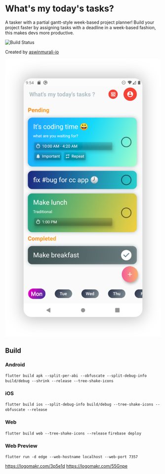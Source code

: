 # What's my today's tasks?

A tasker with a partial gantt-style week-based project planner! Build your project faster by assigning tasks with a deadline in a week-based fashion, this makes devs more productive.

![Build Status](https://github.com/aswinmurali-io/whatsmytodaystasks/workflows/Flutter%20CI/badge.svg)

Created by [aswinmurali-io](https://github.com/aswinmurali-io/)

![Preview](preview.png)

## Build

### Android

`flutter build apk --split-per-abi --obfuscate --split-debug-info build/debug --shrink --release --tree-shake-icons`

### iOS

`flutter build ios --split-debug-info build/debug --tree-shake-icons --obfuscate --release`

### Web

`flutter build web --tree-shake-icons --release`
`firebase deploy`

### Web Preview

`flutter run -d edge --web-hostname localhost --web-port 7357`

<https://logomakr.com/3p5e1d>
<https://logomakr.com/55Gnpe>
